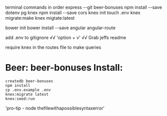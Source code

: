 terminal commands in order
express --git beer-bonuses
npm install --save dotenv pg knex
npm install --save cors
knex init
touch .env
knex migrate:make
knex migtate:latest

bower init
bower install --save angular angular-route

add .env to gitignore
√√ 'option + v' √√
Grab jeffs readme


require knex in the routes file to make queries
# Beer: beer-bonuses Install:
```
createdb beer-bonuses
npm install
cp .env.example .env
knex:migrate latest
knex:seed:run

```
'pro-tip - node thefilewithapossiblesyntaxerror'
